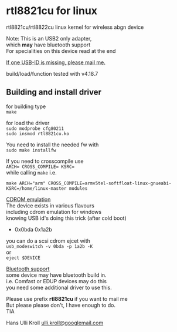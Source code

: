 rtl8821cu for linux
===================

rtl8821cu/rtl8822cu linux kernel for wireless abgn device

Note:
This is an USB2 only adapter,  
which **may** have bluetooth support  
For specialities on this device read at the end  

<u>If one USB-ID is missing, please mail me.</u>  

build/load/function tested with v4.18.7  

Building and install driver
---------------------------

for building type  
`make`  

for load the driver  
`sudo modprobe cfg80211`  
`sudo insmod rtl8821cu.ko`  


You need to install the needed fw with  
`sudo make installfw`  

If you need to crosscompile use  
`ARCH= CROSS_COMPILE= KSRC=`  
while calling `make` i.e.  

`make ARCH="arm" CROSS_COMPILE=armv5tel-softfloat-linux-gnueabi- KSRC=/home/linux-master modules`  

<u>CDROM emulation</u>  
The device exists in various flavours  
including cdrom emulation for windows  
knowing USB id's doing this trick (after cold boot)  
  *  0x0bda 0x1a2b

you can do a scsi cdrom ejcet with  
`usb_modeswitch -v 0bda -p 1a2b -K`  
or  
`eject $DEVICE`

<u>Bluetooth support</u>  
some device may have bluetooth build in.  
i.e. Comfast or EDUP devices may do this  
you need some additional driver to use this.  

Please use prefix **rtl8821cu** if you want to mail me  
But please please don't, I have enough to do.  
TIA 

Hans Ulli Kroll <ulli.kroll@googlemail.com>
